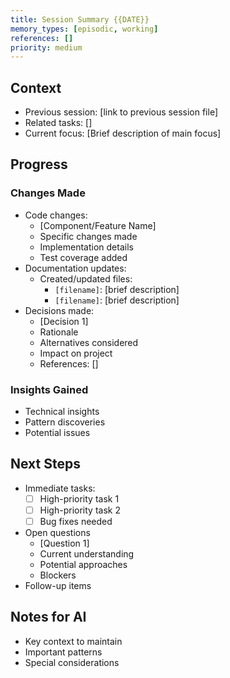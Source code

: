 ```yaml
---
title: Session Summary {{DATE}}
memory_types: [episodic, working]
references: []
priority: medium
---
```


## Context
- Previous session: [link to previous session file]
- Related tasks: []
- Current focus: [Brief description of main focus]

## Progress
### Changes Made
- Code changes:
  - [Component/Feature Name]
  - Specific changes made
  - Implementation details
  - Test coverage added
- Documentation updates:
  - Created/updated files:
    - `[filename]`: [brief description]
    - `[filename]`: [brief description]
- Decisions made:
  - [Decision 1]
  - Rationale
  - Alternatives considered
  - Impact on project
  - References: []

### Insights Gained
- Technical insights
- Pattern discoveries
- Potential issues

## Next Steps
- Immediate tasks: 
  - [ ] High-priority task 1
  - [ ] High-priority task 2
  - [ ] Bug fixes needed
- Open questions
  - [Question 1]
  - Current understanding
  - Potential approaches
  - Blockers
- Follow-up items

## Notes for AI
- Key context to maintain
- Important patterns
- Special considerations

